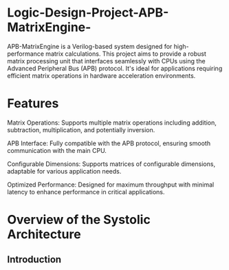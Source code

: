 # Logic-Design-Project-APB-MatrixEngine-
APB-MatrixEngine is a Verilog-based system designed for high-performance matrix calculations. This project aims to provide a robust matrix processing unit that interfaces seamlessly with CPUs using the Advanced Peripheral Bus (APB) protocol. It's ideal for applications requiring efficient matrix operations in hardware acceleration environments.

# Features
Matrix Operations: Supports multiple matrix operations including addition, subtraction, multiplication, and potentially inversion.

APB Interface: Fully compatible with the APB protocol, ensuring smooth communication with the main CPU.

Configurable Dimensions: Supports matrices of configurable dimensions, adaptable for various application needs.

Optimized Performance: Designed for maximum throughput with minimal latency to enhance performance in critical applications.

# Overview of the Systolic Architecture

## Introduction
